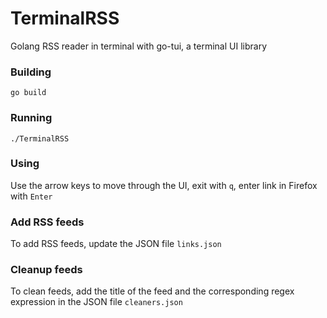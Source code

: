 # TerminalRSS
Golang RSS reader in terminal with go-tui, a terminal UI library

### Building

`go build`

### Running

`./TerminalRSS`

### Using

Use the arrow keys to move through the UI, exit with `q`, enter link in Firefox with `Enter`

### Add RSS feeds

To add RSS feeds, update the JSON file `links.json`


### Cleanup feeds

To clean feeds, add the title of the feed and the corresponding regex expression in the JSON file `cleaners.json`
